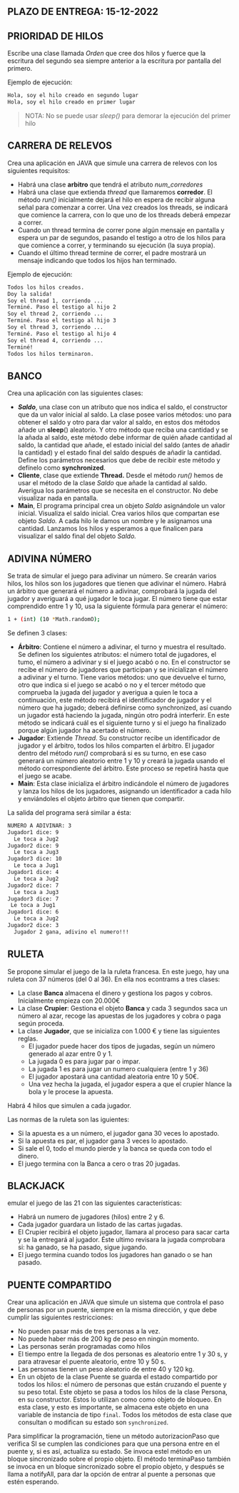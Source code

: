 ## PLAZO DE ENTREGA: 15-12-2022

## PRIORIDAD DE HILOS

Escribe una clase llamada *Orden* que cree dos hilos y fuerce que la escritura del segundo sea siempre anterior a la escritura por pantalla del primero.

Ejemplo de ejecución:

```bash
Hola, soy el hilo creado en segundo lugar
Hola, soy el hilo creado en primer lugar
```
> NOTA: No se puede usar *sleep()* para demorar la ejecución del primer hilo

## CARRERA DE RELEVOS

Crea una aplicación en JAVA que simule una carrera de relevos con los siguientes requisitos:

- Habrá una clase **arbitro** que tendrá el atributo *num_corredores*
- Habrá una clase que extienda *thread* que llamaremos **corredor**. El método *run()* inicialmente dejará el hilo en espera de recibir alguna señal para comenzar a correr. Una vez creados los threads, se indicará que comience la carrera, con lo que uno de los threads deberá empezar a correr.
- Cuando un thread termina de correr pone algún mensaje en pantalla y espera un par de segundos, pasando el testigo a otro de los hilos para que comience a correr, y terminando su ejecución (la suya propia).
- Cuando el último thread termine de correr, el padre mostrará un mensaje indicando que todos los hijos han terminado.

Ejemplo de ejecución:

```bash
Todos los hilos creados.
Doy la salida!
Soy el thread 1, corriendo ...
Terminé. Paso el testigo al hijo 2 
Soy el thread 2, corriendo ...
Terminé. Paso el testigo al hijo 3 
Soy el thread 3, corriendo ...
Terminé. Paso el testigo al hijo 4 
Soy el thread 4, corriendo ...
Terminé!
Todos los hilos terminaron.
```

## BANCO

Crea una aplicación con las siguientes clases:

- ***Saldo***, una clase con un atributo que nos indica el saldo, el constructor que da un valor inicial al saldo.  La clase posee varios métodos: uno para obtener el saldo y otro para dar valor al saldo, en estos dos métodos añade un **sleep**() aleatorio. Y otro método que reciba una cantidad y se la añada al saldo, este método debe informar de quién añade cantidad al saldo, la cantidad que añade, el estado inicial del saldo (antes de añadir la cantidad) y el estado final del saldo después de añadir la cantidad. Define los parámetros necesarios que debe de recibir este método y defínelo como  **synchronized**.
- **Cliente**, clase que extiende **Thread.** Desde el método *run()* hemos de usar el método de la clase *Saldo* que añade la cantidad al saldo. Averigua los parámetros que se necesita en el constructor. No debe visualizar nada en pantalla.
- **Main**, El programa principal crea un objeto *Saldo* asignándole un valor inicial. Visualiza el saldo inicial. Crea varios hilos que compartan ese objeto *Saldo.* A cada hilo le damos un nombre y le asignamos una cantidad. Lanzamos los hilos y esperamos a que finalicen para visualizar el saldo final del objeto *Saldo.*

## ADIVINA NÚMERO

Se trata de simular el juego para adivinar un número. Se crearán varios hilos, los hilos son los jugadores que tienen que adivinar el número. Habrá un árbitro que generará el número a adivinar, comprobará la jugada del jugador y averiguará a qué jugador le toca jugar. El número tiene que estar comprendido entre 1 y 10, usa la siguiente fórmula para generar el número: 

```bash
1 + (int) (10 *Math.randomO);
```

Se definen 3 clases:

- **Árbitro**: Contiene el número a adivinar, el turno y muestra el resultado. 
Se definen los siguientes atributos: el número total de jugadores, el tumo, el número a adivinar y si el juego acabó o no. 
En el constructor se recibe el número de jugadores que participan y se inicializan el número a adivinar y el turno. 
Tiene varios métodos: uno que devuelve el turno, otro que indica si el juego se acabó o no y el tercer método que comprueba la jugada del jugador y averigua a quien le toca a continuación, este método recibirá el identificador de jugador y el número que ha jugado; deberá definirse como synchronized, así cuando un jugador está haciendo la jugada, ningún otro podrá interferir. 
En este método se indicará cuál es el siguiente turno y si el juego ha finalizado porque algún jugador ha acertado el número.
- **Jugador**: Extiende *Thread*. 
Su constructor recibe un identificador de jugador y el árbitro, todos los hilos comparten el árbitro. 
El jugador dentro del método *run()* comprobará si es su turno, en ese caso generará un número aleatorio entre 1 y 10 y creará la jugada usando el método correspondiente del árbitro. Este proceso se repetirá hasta que el juego se acabe.
- **Main**: Esta clase inicializa el árbitro indicándole el número de jugadores y lanza los hilos de los jugadores, asignando un identificador a cada hilo y enviándoles el objeto árbitro que tienen que compartir.

La salida del programa será similar a ésta:

```bash
NUMERO A ADIVINAR: 3
Jugador1 dice: 9
  Le toca a Jug2
Jugador2 dice: 9
  Le toca a Jug3
Jugador3 dice: 10
  Le toca a Jug1
Jugador1 dice: 4
  Le toca a Jug2
Jugador2 dice: 7
  Le toca a Jug3
Jugador3 dice: 7
 Le toca a Jug1
Jugador1 dice: 6
  Le toca a Jug2
Jugador2 dice: 3
  Jugador 2 gana, adivino el numero!!!
```

## RULETA

Se propone simular el juego de la la ruleta francesa. En este juego, hay una ruleta con 37 números (del 0 al 36). En ella nos econtrams a tres clases:

- La clase **Banca** almacena el dinero y gestiona los pagos y cobros. Inicialmente empieza con 20.000€
- La clase **Crupier**: Gestiona el objeto **Banca** y cada 3 segundos saca un número al azar, recoge las apuestas de los jugadores y cobra o paga según proceda.
- La clase **Jugador**, que se inicializa con 1.000 € y tiene las siguientes reglas.
    - El jugador puede hacer dos tipos de jugadas, según un número generado al azar entre 0 y 1.
    - La jugada 0 es para jugar par o impar.
    - La jugada 1 es para jugar un numero cualquiera (entre 1 y 36)
    - El jugador apostará una cantidad aleatoria entre 10 y 50€.
    - Una vez hecha la jugada, el jugador espera a que el crupier hlance la bola y le procese la apuesta.

Habrá 4 hilos que simulen a cada jugador.

Las normas de la ruleta son las iguientes:

- Si la apuesta es a un número, el jugador gana 30 veces lo apostado.
- Si la apuesta es par, el jugador gana 3 veces lo apostado.
- Si sale el 0, todo el mundo pierde y la banca se queda con todo el dinero.
- El juego termina con la Banca a cero o tras 20 jugadas.

## BLACKJACK

emular el juego de las 21 con las siguientes características:

- Habrá un numero de jugadores (hilos) entre 2 y 6.
- Cada jugador guardara un listado de las cartas jugadas.
- El Crupier recibirá el objeto jugador, llamara al proceso para sacar carta y se la entregará al jugador. Éste ultimo revisara la jugada comprobara si: ha ganado, se ha pasado, sigue jugando.
- El juego termina cuando todos los jugadores han ganado o se han pasado.

## PUENTE COMPARTIDO
Crear una aplicación en JAVA que simule  un sistema que controla el paso de personas por un puente, siempre en la misma dirección, y que debe cumplir las siguientes restricciones:
- No pueden pasar más de tres personas a la vez.
- No puede haber más de 200 kg de peso en ningún momento. 
- Las personas serán programadas como hilos
- El tiempo entre la llegada de dos personas es aleatorio entre 1 y 30 s, y para atravesar el puente aleatorio, entre 10 y 50 s.
- Las personas tienen un peso aleatorio de entre 40 y 120 kg.
- En un objeto de la clase Puente se guarda el estado compartido por todos los hilos: el número de personas que están cruzando el puente y su peso total. Este objeto se pasa a todos los hilos de la clase Persona, en su constructor. Estos lo utilizan como como objeto de bloqueo. En esta clase, y esto es importante, se almacena este objeto en una variable de instancia de tipo `final`. Todos los métodos de esta clase que consultan o modifican su estado son `synchronized`. 

Para simplificar la programación, tiene un método autorizacionPaso que verifica SI se cumplen las condiciones para que una persona entre en el puente y, si es así, actualiza su estado. Se invoca estel método en un bloque sincronizado sobre el propio objeto. El método terminaPaso también se invoca en un bloque sincronizado sobre el propio objeto, y después se llama a notifyAll, para dar la opción de entrar al puente a personas que estén esperando. 